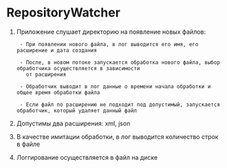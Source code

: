 # RepositoryWatcher
1. Приложение слушает директорию на появление новых файлов:

        - При появлении нового файла, в лог выводится его имя, его расширение и дата создания
        
        - После, в новом потоке запускается обработка нового файла, выбор обработчика осуществляется в зависимости
          от расширения
          
        - Обработчик выводит в лог данные о времени начала обработки и общее время обработки файла
        
        - Если файл по расширению не подходит под допустимый, запускается обработчик, который удаляет данный файл

2. Допустимы два расширения: xml, json
3. В качестве имитации обработки, в лог выводится количество строк в файле
4. Логгирование осуществляется в файл на диске

